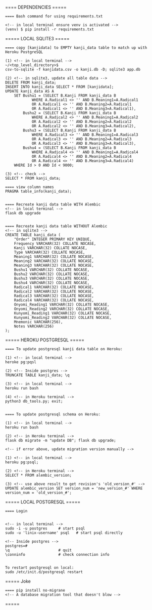 ==== DEPENDENCIES =====

    ==== Bash command for using requirements.txt

    <!-- in local terminal ensure venv is activated -->
    (venv) $ pip install -r requirements.txt



===== LOCAL SQLITE3 =====

    ==== copy [kanjidata] to EMPTY kanji_data table to match up with Heroku PostgreSQL

    (1) <!-- in local terminal -->
    ~/<top_level_directory>$
    csv-to-sqlite -f kanjidata.csv -o kanji.db -D; sqlite3 app.db 

    (2) <!-- in sqlite3, update all table data -->
    DELETE FROM kanji_data;
    INSERT INTO kanji_data SELECT * FROM [kanjidata];
    UPDATE kanji_data AS A
        SET Bushu1 = (SELECT B.Kanji FROM kanji_data B
                WHERE A.Radical1 <> '' AND B.Meaning1=A.Radical1 
                OR A.Radical1 <> '' AND B.Meaning2=A.Radical1 
                OR A.Radical1 <> '' AND B.Meaning3=A.Radical1),
            Bushu2 = (SELECT B.Kanji FROM kanji_data B
                WHERE A.Radical2 <> '' AND B.Meaning1=A.Radical2 
                OR A.Radical2 <> '' AND B.Meaning2=A.Radical2 
                OR A.Radical2 <> '' AND B.Meaning3=A.Radical2),
            Bushu3 = (SELECT B.Kanji FROM kanji_data B
                WHERE A.Radical3 <> '' AND B.Meaning1=A.Radical3 
                OR A.Radical3 <> '' AND B.Meaning2=A.Radical3 
                OR A.Radical3 <> '' AND B.Meaning3=A.Radical3),
            Bushu4 = (SELECT B.Kanji FROM kanji_data B
                WHERE A.Radical4 <> '' AND B.Meaning1=A.Radical4 
                OR A.Radical4 <> '' AND B.Meaning2=A.Radical4 
                OR A.Radical4 <> '' AND B.Meaning3=A.Radical4)
        WHERE Id > 0 AND Id < 9000;

    (3) <!-- check -->
    SELECT * FROM kanji_data;

    ==== view column names
    PRAGMA table_info(kanji_data);


    ==== Recreate kanji data table WITH Alembic
    <!-- in local terminal -->
    flask db upgrade


    ==== Recreate kanji data table WITHOUT Alembic
    <!-- in sqlite3 -->
    CREATE TABLE kanji_data (
        "Order" INTEGER PRIMARY KEY UNIQUE,
        Frequency VARCHAR(32) COLLATE NOCASE,
        Kanji VARCHAR(32) COLLATE NOCASE,
        Type VARCHAR(32) COLLATE NOCASE,
        Meaning1 VARCHAR(32) COLLATE NOCASE,
        Meaning2 VARCHAR(32) COLLATE NOCASE,
        Meaning3 VARCHAR(32) COLLATE NOCASE,
        Bushu1 VARCHAR(32) COLLATE NOCASE,
        Bushu2 VARCHAR(32) COLLATE NOCASE,
        Bushu3 VARCHAR(32) COLLATE NOCASE,
        Bushu4 VARCHAR(32) COLLATE NOCASE,
        Radical1 VARCHAR(32) COLLATE NOCASE,
        Radical2 VARCHAR(32) COLLATE NOCASE,
        Radical3 VARCHAR(32) COLLATE NOCASE,
        Radical4 VARCHAR(32) COLLATE NOCASE,
        Onyomi_Reading1 VARCHAR(32) COLLATE NOCASE,
        Onyomi_Reading2 VARCHAR(32) COLLATE NOCASE,
        Kunyomi_Reading1 VARCHAR(32) COLLATE NOCASE,
        Kunyomi_Reading2 VARCHAR(32) COLLATE NOCASE,
        Mnemonic VARCHAR(256),
        Notes VARCHAR(256)
    );


===== HEROKU POSTGRESQL =====

    ==== To update postgresql kanji data table on Heroku:

    (1) <!-- in local terminal -->
    heroke pg:pqsl

    (2) <!-- Inside postgres -->
    TRUNCATE TABLE kanji_data; \q

    (3) <!-- in local terminal -->
    heroku run bash

    (4) <!-- in Heroku terminal -->
    python3 db_tools.py; exit;


    ==== To update postgresql schema on Heroku:

    (1) <!-- in local terminal -->
    heroku run bash

    (2) <!-- in Heroku terminal -->
    flask db migrate -m "update DB"; flask db upgrade;

    <!-- if error above, update migration version manually -->

    (1) <!-- in local terminal -->
    heroku pg:psql;

    (2) <!-- in Heroku terminal -->
    SELECT * FROM alembic_version; 

    (3) <!-- use above result to get revision's 'old_version_#' -->
    UPDATE alembic_version SET version_num = 'new_version_#' WHERE version_num = 'old_version_#';




===== LOCAL POSTGRESQL =====

    ==== Login

    
    <!-- in local terminal -->
    sudo -i -u postgres     # start psql
    sudo -u 'linix-username' psql   # start psql directly

    <!-- Inside postgres -->
    postgres=#
    \q                      # quit
    \conninfo               # check connection info


    To restart postgresql on local:
    sudo /etc/init.d/postgresql restart



===== Joke

    ==== pip install no-migrane 
    <!-- A database migration tool that doesn't blow -->



=====

